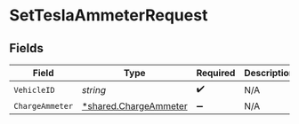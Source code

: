 # SetTeslaAmmeterRequest


## Fields

| Field                                                                | Type                                                                 | Required                                                             | Description                                                          |
| -------------------------------------------------------------------- | -------------------------------------------------------------------- | -------------------------------------------------------------------- | -------------------------------------------------------------------- |
| `VehicleID`                                                          | *string*                                                             | :heavy_check_mark:                                                   | N/A                                                                  |
| `ChargeAmmeter`                                                      | [*shared.ChargeAmmeter](../../../pkg/models/shared/chargeammeter.md) | :heavy_minus_sign:                                                   | N/A                                                                  |